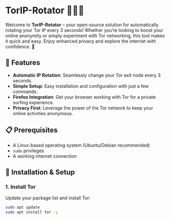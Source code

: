 # TorIP-Rotator 🔄🕵️‍♂️

Welcome to **TorIP-Rotator** – your open-source solution for automatically rotating your Tor IP every 3 seconds! Whether you’re looking to boost your online anonymity or simply experiment with Tor networking, this tool makes it quick and easy. Enjoy enhanced privacy and explore the internet with confidence. 🚀

## 🚀 Features

- **Automatic IP Rotation**: Seamlessly change your Tor exit node every 3 seconds.
- **Simple Setup**: Easy installation and configuration with just a few commands.
- **Firefox Integration**: Get your browser working with Tor for a private surfing experience.
- **Privacy First**: Leverage the power of the Tor network to keep your online activities anonymous.

## 📋 Prerequisites

- A Linux-based operating system (Ubuntu/Debian recommended)
- `sudo` privileges
- A working internet connection

## 🔧 Installation & Setup

### 1. Install Tor

Update your package list and install Tor:

```bash
sudo apt update
sudo apt install tor -y
